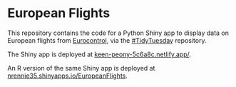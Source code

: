 # European Flights

This repository contains the code for a Python Shiny app to display data on European flights from [Eurocontrol](https://ansperformance.eu/data/), via the [#TidyTuesday](https://github.com/rfordatascience/tidytuesday) repository.

The Shiny app is deployed at [keen-peony-5c6a8c.netlify.app/](https://keen-peony-5c6a8c.netlify.app/).

An R version of the same Shiny app is deployed at [nrennie35.shinyapps.io/EuropeanFlights](https://nrennie35.shinyapps.io/EuropeanFlights/).
